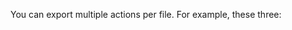 You can export multiple actions per file. For example, these three:

<a type="morning">
</a>

<a type="afternoon">
</a>

<a type="evening">
</a>
